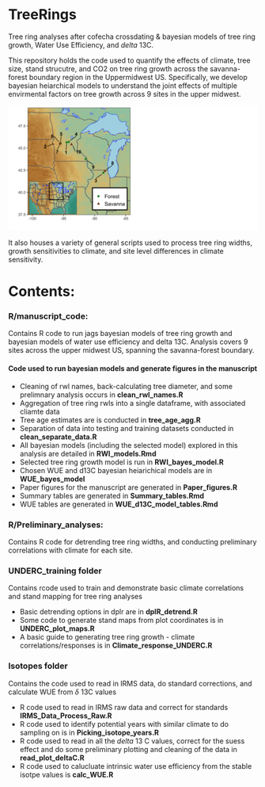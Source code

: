 # TreeRings
Tree ring analyses after cofecha crossdating & bayesian models of tree ring growth, Water Use Efficiency, and $delta$ 13C.

This repository holds the code used to quantify the effects of climate, tree size, stand strucutre, and CO2 on tree ring growth across the savanna-forest boundary region in the Uppermidwest US. Specifically, we develop bayesian heiarchical models to understand the joint effects of multiple envirmental factors on tree growth across 9 sites in the upper midwest. 

![Map of sites included in this analysis](images/site_map_general.png)

It also houses a variety of general scripts used to process tree ring widths, growth sensitivities to climate, and site level differences in climate sensitivity. 

# Contents:

### R/manuscript_code:
Contains R code to run jags bayesian models of tree ring growth  and bayesian models of water use efficiency and delta 13C. Analysis covers 9 sites across the upper midwest US, spanning the savanna-forest boundary.

#### Code used to run bayesian models and generate figures in the manuscript
- Cleaning of rwl names, back-calculating tree diameter, and some prelimnary analysis occurs in **clean_rwl_names.R**
- Aggregation of tree ring rwls into a single dataframe, with associated cliamte data
- Tree age estimates are is conducted in **tree_age_agg.R**
- Separation of data into testing and training datasets conducted in **clean_separate_data.R**
- All bayesian models (including the selected model) explored in this analysis are detailed in **RWI_models.Rmd** 
- Selected tree ring growth model is run in **RWI_bayes_model.R**
- Chosen WUE and d13C bayesian heiarichical models are in **WUE_bayes_model**
- Paper figures for the manuscript are generated in **Paper_figures.R**
- Summary tables are generated in **Summary_tables.Rmd**
- WUE tables are generated in **WUE_d13C_model_tables.Rmd**

### R/Preliminary_analyses:
Contains R code for detrending tree ring widths, and conducting preliminary correlations with climate for each site. 

### UNDERC_training folder
Contains rcode used to train and demonstrate basic climate correlations and stand mapping for tree ring analyses

- Basic detrending options in dplr are in **dplR_detrend.R**
- Some code to generate stand maps from plot coordinates is in **UNDERC_plot_maps.R**
- A basic guide to generating tree ring growth - climate correlations/responses is in **Climate_response_UNDERC.R**

### Isotopes folder
Contains the code used to read in IRMS data, do standard corrections, and calculate WUE from $\delta$ 13C values

- R code used to read in IRMS raw data and correct for standards **IRMS_Data_Process_Raw.R**
- R code used to identify potential years with similar climate to do sampling on is in **Picking_isotope_years.R**
- R code used to read in all the $delta$ 13 C values, correct for the suess effect and do some  preliminary plotting and cleaning of the data in **read_plot_deltaC.R**
- R code used to calucluate intrinsic water use efficiency from the stable isotpe values is **calc_WUE.R**